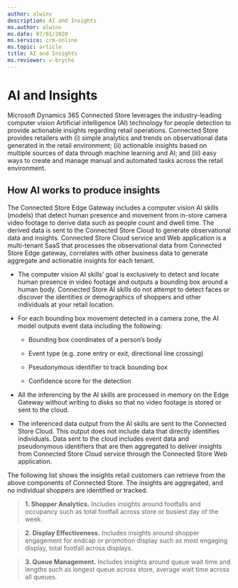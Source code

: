 ```yaml
---
author: alwinv
description: AI and Insights
ms.author: alwinv
ms.date: 07/01/2020
ms.service: crm-online
ms.topic: article
title: AI and Insights
ms.reviewer: v-brycho
---
```


# AI and Insights

Microsoft Dynamics 365 Connected Store leverages the industry-leading computer vision Artificial intelligence (AI) technology for people detection to provide actionable insights regarding retail operations.  Connected Store provides retailers with (i) simple analytics and trends on observational data generated in the retail environment; (ii) actionable insights based on multiple sources of data through machine learning and AI; and (iii) easy ways to create and manage manual and automated tasks across the retail environment.  

## How AI works to produce insights

The Connected Store Edge  Gateway includes a computer vision AI skills (models) that detect human presence and movement from in-store camera video footage to derive data such as people count and dwell time. The derived data is sent to the Connected Store Cloud to generate observational data and insights. Connected Store Cloud service and Web application is a multi-tenant SaaS that processes the observational data from Connected Store Edge gateway, correlates with other business data to generate aggregate and actionable insights for each tenant.

- The computer vision AI skills’ goal is exclusively to detect and locate human presence in video footage and outputs a bounding box around a human body. Connected Store AI skills do not attempt to detect faces or discover the identities or demographics of shoppers and other individuals at your retail location. 

- For each bounding box movement detected in a camera zone, the AI model outputs event data including the following:

   - Bounding box coordinates of a person’s body

   - Event type (e.g. zone entry or exit, directional line crossing) 

   - Pseudonymous identifier to track bounding box 

   - Confidence score for the detection

- All the inferencing by the AI skills are processed in memory on the Edge Gateway without writing to disks so that no video footage is stored or sent to the cloud.

- The inferenced data output from the AI skills are sent to the Connected Store Cloud. This output does not include data that directly identifies individuals. Data sent to the cloud includes event data and pseudonymous identifiers that are then aggregated to deliver insights from Connected Store Cloud service through the Connected Store Web application.

The following list shows the insights retail customers can retrieve from the above components of Connected Store. The insights are aggregated, and no individual shoppers are identified or tracked.

> **1. Shopper Analytics.** Includes insights around footfalls and occupancy such as total footfall across store or busiest day of the week. 

> **2. Display Effectiveness.** Includes insights around shopper engagement for endcap or promotion display such as most engaging display, total footfall across displays. 

> **3. Queue Management.**  Includes insights around queue wait time and lengths such as longest queue across store, average wait time across all queues. 


